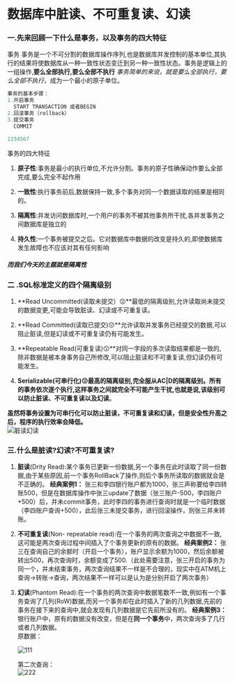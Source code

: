 #  数据库中脏读、不可重复读、幻读

### 一.先来回顾一下什么是事务，以及事务的四大特征

事务
事务是一个不可分割的数据库操作序列,也是数据库并发控制的基本单位,其执行的结果将使数据库从一种一致性状态变迁到另一种一致性状态。事务是逻辑上的一组操作,**要么全部执行,要么全部不执行**
*事务简单的来说，就是要么全部执行，要么全部不执行*，成为一个最小的原子单位。

```java
事务的基本步骤：
1.开启事务
  START TRANSACTION 或者BEGIN
2.回滚事务（rollback）
3.提交事务
  COMMIT

1234567
```

事务的四大特征

1. **原子性**:事务是最小的执行单位,不允许分割。事务的原子性确保动作要么全部完成,要么完全不起作用

2. **一致性**:执行事务前后,数据保持一致,多个事务对同一个数据读取的结果是相同的。

3. **隔离性**:并发访问数据库时,一个用户的事务不被其他事务所干扰,各并发事务之间数据库是独立的

4. **持久性**:一个事务被提交之后。它对数据库中数据的改变是持久的,即使数据库发生故障也不应该对其有任何影响

##### 而我们今天的主题就是隔离性  

### 二 .SQL标准定义的四个隔离级别

1. **Read Uncommitted(读取未提交）😗**最低的隔离级别,允许读取尚未提交的数据变更,可能会导致脏读、幻读或不可重复读。

2. **Read Committed(读取已提交)😗**允许读取并发事务已经提交的数据,可以阻止脏读,但是幻读或不可重复读仍有可能发生。

3. **Repeatable Read(可重复读)😗**对同一字段的多次读取结果都是一致的,除非数据是被本身事务自己所修改,可以阻止脏读和不可重复读,但幻读仍有可能发生。

4. **Serializable(可串行化)😗**最高的隔离级别,完全服从AC|D的隔离级别。所有的事务依次逐个执行,这样事务之间就完全不可能产生干扰,也就是说,该级别**可以防止脏读、不可重复读以及幻读**。  

**虽然将事务设置为可串行化可以防止脏读，不可重复读和幻读，但是安全性升高之后，程序的执行效率会降低。**    
![脏读幻读](https://user-images.githubusercontent.com/108125193/192178758-82811081-71d9-4b32-b003-150c899b7060.png)

### 三.什么是脏读?幻读?不可重复读?

1. **脏读**(Drity Read):某个事务已更新一份数据,另一个事务在此时读取了同一份数据,由于某些原因,前一个事务RollBack了操作,则后个事务所读取的数据就会是不正确的。
   **经典案例1：**
   张三和李四银行账户都为1000，张三声称要给李四转账500，但是在数据库操作中张三update了数据（张三账户-500，李四账户+500）后，并未commit事务，此时李四的事务进行查询时就是一个临时数据（李四账户查询+500），此后张三未提交事务，进行回滚操作，则张三并未转账。    

2. **不可重复读**(Non- repeatable read):在一个事务的两次查询之中数据不一致,这可能是两次查询过程中间插入了个事务更新的原有的数据。
   **经典案例2：**
   张三在查询自己的余额时（开启一个事务），账户显示余额为1000，然后余额被转出500，再次查询时，余额变成了500.（此处需要注意，张三开启的事务为同一个，并未结束事务，两次查询结果不一样是不合理的，现实中在ATM机上查询->转账->查询，两次结果不一样可以是认为是分别开启了两次事务）  

3. **幻读**(Phantom Read):在一个事务的两次查询中数据笔数不一致,例如有一个事务查询了几列(RoW)数据,而另一个事务却在此时插入了新的几列数据,先前的事务在接下来的查询中,就会发现有几列数据是它先前所没有的。
   **经典案例3：**
   银行账户中，原有的数据没有改变，但是在**同一个事务**中，两次查询多了几行或者几列数据。  
   原数据：  
   
   ![111](https://user-images.githubusercontent.com/108125193/192178819-9fe17926-f2c6-4428-9065-1f60d5957e9a.png)

   第二次查询：  
   ![222](https://user-images.githubusercontent.com/108125193/192178973-b64ba722-3633-4c87-b017-dbe08b179076.png)
